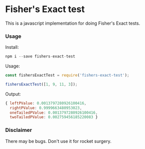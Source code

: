 # Fisher's Exact test

This is a javascript implementation for doing Fisher's Exact tests.

### Usage

Install:

```javascript
npm i --save fishers-exact-test
```

Usage:

```javascript
const fishersExactTest = require('fishers-exact-test');

fishersExactTest([1, 9, 11, 3]);
```

Output:

```javascript
{ leftPValue: 0.0013797280926100416,
  rightPValue: 0.9999663480953023,
  oneTailedPValue: 0.0013797280926100416,
  twoTailedPValue: 0.002759456185220083 }
```

### Disclaimer

There may be bugs. Don't use it for rocket surgery.
